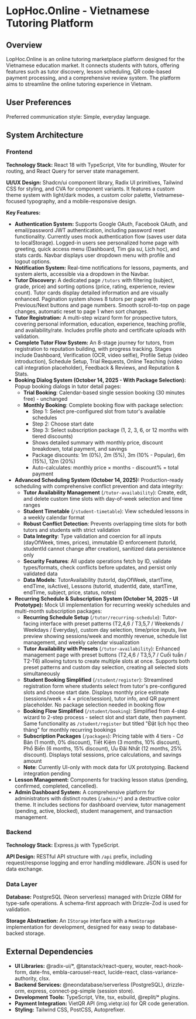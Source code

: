# LopHoc.Online - Vietnamese Tutoring Platform

## Overview

LopHoc.Online is an online tutoring marketplace platform designed for the Vietnamese education market. It connects students with tutors, offering features such as tutor discovery, lesson scheduling, QR code-based payment processing, and a comprehensive review system. The platform aims to streamline the online tutoring experience in Vietnam.

## User Preferences

Preferred communication style: Simple, everyday language.

## System Architecture

### Frontend

**Technology Stack:** React 18 with TypeScript, Vite for bundling, Wouter for routing, and React Query for server state management.

**UI/UX Design:** Shadcn/ui component library, Radix UI primitives, Tailwind CSS for styling, and CVA for component variants. It features a custom theme system with light/dark modes, a custom color palette, Vietnamese-focused typography, and a mobile-responsive design.

**Key Features:**

*   **Authentication System:** Supports Google OAuth, Facebook OAuth, and email/password JWT authentication, including password reset functionality. Currently uses mock authentication flow (saves user data to localStorage). Logged-in users see personalized home page with greeting, quick access menu (Dashboard, Tìm gia sư, Lịch học), and stats cards. Navbar displays user dropdown menu with profile and logout options.
*   **Notification System:** Real-time notifications for lessons, payments, and system alerts, accessible via a dropdown in the Navbar.
*   **Tutor Discovery:** A dedicated page `/tutors` with filtering (subject, grade, price) and sorting options (price, rating, experience, review count). Tutor cards display detailed information and are visually enhanced. Pagination system shows 8 tutors per page with Previous/Next buttons and page numbers. Smooth scroll-to-top on page changes, automatic reset to page 1 when sort changes.
*   **Tutor Registration:** A multi-step wizard form for prospective tutors, covering personal information, education, experience, teaching profile, and availability/rate. Includes profile photo and certificate uploads with validation.
*   **Complete Tutor Flow System:** An 8-stage journey for tutors, from registration to reputation building, with progress tracking. Stages include Dashboard, Verification (OCR, video selfie), Profile Setup (video introduction), Schedule Setup, Trial Requests, Online Teaching (video call integration placeholder), Feedback & Reviews, and Reputation & Stats.
*   **Booking Dialog System (October 14, 2025 - With Package Selection):** Popup booking dialogs in tutor detail pages:
    - **Trial Booking**: Calendar-based single session booking (30 minutes free) - unchanged
    - **Monthly Booking**: Complete booking flow with package selection:
      - Step 1: Select pre-configured slot from tutor's available schedules
      - Step 2: Choose start date
      - Step 3: Select subscription package (1, 2, 3, 6, or 12 months with tiered discounts)
      - Shows detailed summary with monthly price, discount breakdown, total payment, and savings
      - Package discounts: 1m (0%), 2m (5%), 3m (10% - Popular), 6m (15%), 12m (20%)
      - Auto-calculates: monthly price × months - discount% = total payment
*   **Advanced Scheduling System (October 14, 2025):** Production-ready scheduling with comprehensive conflict prevention and data integrity:
    - **Tutor Availability Management** (`/tutor-availability`): Create, edit, and delete custom time slots with day-of-week selection and time ranges
    - **Student Timetable** (`/student-timetable`): View scheduled lessons in a weekly calendar format
    - **Robust Conflict Detection**: Prevents overlapping time slots for both tutors and students with strict validation
    - **Data Integrity**: Type validation and coercion for all inputs (dayOfWeek, times, prices), immutable ID enforcement (tutorId, studentId cannot change after creation), sanitized data persistence only
    - **Security Features**: All update operations fetch by ID, validate types/formats, check conflicts before updates, and persist only validated data
    - **Data Models**: TutorAvailability (tutorId, dayOfWeek, startTime, endTime, isActive), Lessons (tutorId, studentId, date, startTime, endTime, subject, price, status, notes)
*   **Recurring Schedule & Subscription System (October 14, 2025 - UI Prototype):** Mock UI implementation for recurring weekly schedules and multi-month subscription packages:
    - **Recurring Schedule Setup** (`/tutor/recurring-schedule`): Tutor-facing interface with preset patterns (T2,4,6 / T3,5,7 / Weekends / Weekdays / Everyday), custom day selection, time/price inputs, live preview showing sessions/week and monthly revenue, schedule list management, and weekly calendar visualization
    - **Tutor Availability with Presets** (`/tutor-availability`): Enhanced management page with preset buttons (T2,4,6 / T3,5,7 / Cuối tuần / T2-T6) allowing tutors to create multiple slots at once. Supports both preset patterns and custom day selection, creating all selected slots simultaneously
    - **Student Booking Simplified** (`/student/register`): Streamlined registration form where students select from tutor's pre-configured slots and choose start date. Displays monthly price estimate (sessions/week × 4 × price/session), tutor info, and QR payment placeholder. No package selection needed in booking flow
    - **Booking Flow Simplified** (`/student/booking`): Simplified from 4-step wizard to 2-step process - select slot and start date, then payment. Same functionality as `/student/register` but titled "Đặt lịch học theo tháng" for monthly recurring bookings
    - **Subscription Packages** (`/packages`): Pricing table with 4 tiers - Cơ Bản (1 month, 0% discount), Tiết Kiệm (3 months, 10% discount), Phổ Biến (6 months, 15% discount), Ưu Đãi Nhất (12 months, 25% discount). Displays total sessions, price calculations, and savings amount
    - **Note**: Currently UI-only with mock data for UX prototyping. Backend integration pending
*   **Lesson Management:** Components for tracking lesson status (pending, confirmed, completed, cancelled).
*   **Admin Dashboard System:** A comprehensive platform for administrators with distinct routes (`/admin/*`) and a destructive color theme. It includes sections for dashboard overview, tutor management (pending, active, blocked), student management, and transaction management.

### Backend

**Technology Stack:** Express.js with TypeScript.

**API Design:** RESTful API structure with `/api` prefix, including request/response logging and error handling middleware. JSON is used for data exchange.

### Data Layer

**Database:** PostgreSQL (Neon serverless) managed with Drizzle ORM for type-safe operations. A schema-first approach with Drizzle-Zod is used for validation.

**Storage Abstraction:** An `IStorage` interface with a `MemStorage` implementation for development, designed for easy swap to database-backed storage.

## External Dependencies

*   **UI Libraries:** @radix-ui/*, @tanstack/react-query, wouter, react-hook-form, date-fns, embla-carousel-react, lucide-react, class-variance-authority, clsx.
*   **Backend Services:** @neondatabase/serverless (PostgreSQL), drizzle-orm, express, connect-pg-simple (session store).
*   **Development Tools:** TypeScript, Vite, tsx, esbuild, @replit/* plugins.
*   **Payment Integration:** VietQR API (img.vietqr.io) for QR code generation.
*   **Styling:** Tailwind CSS, PostCSS, Autoprefixer.